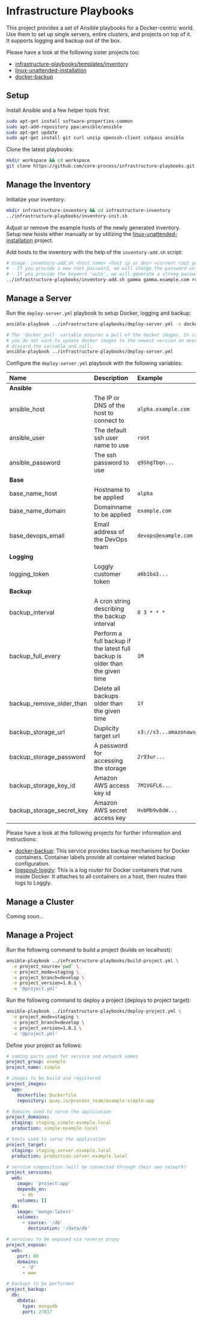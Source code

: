 # Infrastructure Playbooks

This project provides a set of Ansible playbooks for a Docker-centric world. Use them to set up single servers, entire clusters, and projects on top of it. It supports logging and backup out of the box.

Please have a look at the following sister projects too:
- [infrastructure-playbooks/templates/inventory](https://github.com/core-process/infrastructure-playbooks/tree/master/templates/inventory)
- [linux-unattended-installation](https://github.com/core-process/linux-unattended-installation)
- [docker-backup](https://github.com/core-process/docker-backup)

## Setup

Install Ansible and a few helper tools first:

```sh
sudo apt-get install software-properties-common
sudo apt-add-repository ppa:ansible/ansible
sudo apt-get update
sudo apt-get install git curl unzip openssh-client sshpass ansible
```

Clone the latest playbooks:

```sh
mkdir workspace && cd workspace
git clone https://github.com/core-process/infrastructure-playbooks.git
```

## Manage the Inventory

Initialize your inventory:

```sh
mkdir infrastructure-inventory && cd infrastructure-inventory
../infrastructure-playbooks/inventory-init.sh
```

Adjust or remove the example hosts of the newly generated inventory. Setup new hosts either manually or by utilizing the [linux-unattended-installation](https://github.com/core-process/linux-unattended-installation) project.

Add hosts to the inventory with the help of the `inventory-add.sh` script:

```sh
# Usage: inventory-add.sh <host name> <host ip or dns> <current root password> [<new root password>|auto]
# - If you provide a new root password, we will change the password on the host automatically.
# - If you provide the keyword 'auto', we will generate a strong password automatically.
../infrastructure-playbooks/inventory-add.sh gamma gamma.example.com root-password auto
```

## Manage a Server

Run the `deploy-server.yml` playbook to setup Docker, logging and backup:

```sh
ansible-playbook ../infrastructure-playbooks/deploy-server.yml -e docker_pull=true

# The 'docker_pull' variable ensures a pull of the docker images. In case
# you do not want to update docker images to the newest version on every run,
# discard the variable and call:
ansible-playbook ../infrastructure-playbooks/deploy-server.yml
```

Configure the `deploy-server.yml` playbook with the following variables:

| Name | Description | Example |
| :--- | :--- |  :--- |
| **Ansible** | | |
| ansible_host | The IP or DNS of the host to connect to  | `alpha.example.com` |
| ansible_user | The default ssh user name to use | `root` |
| ansible_password | The ssh password to use | `q9ShgTbqn...` |
| **Base** | | |
| base_name_host | Hostname to be applied | `alpha` |
| base_name_domain | Domainname to be applied | `example.com` |
| base_devops_email | Email address of the DevOps team | `devops@example.com` |
| **Logging** | | |
| logging_token | Loggly customer token  | `a6b1ba3...` |
| **Backup** | | |
| backup_interval | A cron string describing the backup interval | `0 3 * * *` |
| backup_full_every | Perform a full backup if the latest full backup is older than the given time | `1M` |
| backup_remove_older_than | Delete all backups older than the given time | `1Y` |
| backup_storage_url | Duplicity target url | `s3://s3...amazonaws.com/...` |
| backup_storage_password | A password for accessing the storage | `2r93ur...` |
| backup_storage_key_id | Amazon AWS access key id | `7M1VGFL6...` |
| backup_storage_secret_key | Amazon AWS secret access key | `HvbMb9v8dW...` |

Please have a look at the following projects for further information and instructions:
- [docker-backup](https://github.com/core-process/docker-backup): This service provides backup mechanisms for Docker containers. Container labels provide all container related backup configuration.
- [logspout-loggly](https://github.com/iamatypeofwalrus/logspout-loggly): This is a log router for Docker containers that runs inside Docker. It attaches to all containers on a host, then routes their logs to Loggly.

## Manage a Cluster

Coming soon...

## Manage a Project

Run the following command to build a project (builds on localhost):

```sh
ansible-playbook ../infrastructure-playbooks/build-project.yml \
  -e project_source=`pwd` \
  -e project_mode=staging \
  -e project_branch=develop \
  -e project_version=1.0.1 \
  -e '@project.yml'
```

Run the following command to deploy a project (deploys to project target):

```sh
ansible-playbook ../infrastructure-playbooks/deploy-project.yml \
  -e project_mode=staging \
  -e project_branch=develop \
  -e project_version=1.0.1 \
  -e '@project.yml'
```

Define your project as follows:

```yml
# naming parts used for service and network names
project_group: example
project_name: simple

# images to be build and registered
project_images:
  app:
    dockerfile: Dockerfile
    repository: quay.io/process_team/example-simple-app

# domains used to serve the application
project_domains:
  staging: staging.simple-example.local
  production: simple-example.local

# hosts used to serve the application
project_target:
  staging: staging.server.example.local
  production: production.server.example.local

# service composition (will be connected through their own network)
project_services:
  web:
    image: 'project:app'
    depends_on:
      - db
    volumes: []
  db:
    image: 'mongo:latest'
    volumes:
      - source: '/db'
        destination: '/data/db'

# services to be exposed via reverse proxy
project_expose:
  web:
    port: 80
    domains:
      - '@'
      - www

# backups to be performed
project_backup:
  db:
    dbdata:
      type: mongodb
      port: 27017
```
